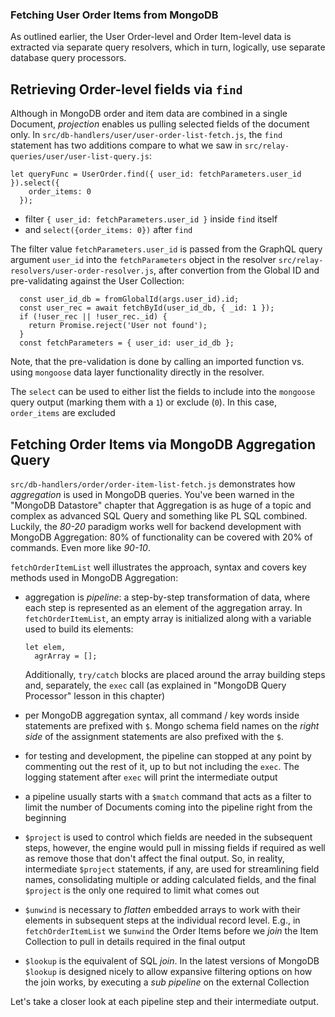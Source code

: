 ### Fetching User Order Items from MongoDB 

As outlined earlier, the User Order-level and Order Item-level data is extracted via separate query resolvers, which in turn, logically, use separate database query processors. 

## Retrieving Order-level fields via `find`

Although in MongoDB order and item data are combined in a single Document, *projection* enables us pulling selected fields of the document only. In `src/db-handlers/user/user-order-list-fetch.js`, the `find` statement has two additions compare to what we saw in `src/relay-queries/user/user-list-query.js`:

```
let queryFunc = UserOrder.find({ user_id: fetchParameters.user_id }).select({
    order_items: 0
  });
```

- filter `{ user_id: fetchParameters.user_id }` inside `find` itself
- and `select({order_items: 0})` after `find`

The filter value `fetchParameters.user_id` is passed from the GraphQL query argument `user_id` into the `fetchParameters` object in the resolver `src/relay-resolvers/user-order-resolver.js`, after convertion from the Global ID and pre-validating against the User Collection:

```
  const user_id_db = fromGlobalId(args.user_id).id;
  const user_rec = await fetchById(user_id_db, { _id: 1 });
  if (!user_rec || !user_rec._id) {
    return Promise.reject('User not found');
  }
  const fetchParameters = { user_id: user_id_db };
```

Note, that the pre-validation is done by calling an imported function vs. using `mongoose` data layer functionality directly in the resolver.

The `select` can be used to either list the fields to include into the `mongoose` query output (marking them with a `1`) or exclude (`0`). In this case, `order_items` are excluded


## Fetching Order Items via MongoDB Aggregation Query

`src/db-handlers/order/order-item-list-fetch.js` demonstrates how *aggregation* is used in MongoDB queries. You've been warned in the "MongoDB Datastore" chapter that Aggregation is as huge of a topic and complex as advanced SQL Query and something like PL SQL combined. Luckily, the *80-20* paradigm works well for backend development with MongoDB Aggregation: 80% of functionality can be covered with 20% of commands. Even more like *90-10*.

`fetchOrderItemList` well illustrates the approach, syntax and covers key methods used in MongoDB Aggregation:

- aggregation is *pipeline*: a step-by-step transformation of data, where each step is represented as an element of the aggregation array. In `fetchOrderItemList`, an empty array is initialized along with a variable used to build its elements: 

  ```
  let elem,
    agrArray = [];
  ```

  Additionally, `try/catch` blocks are placed around the array building steps and, separately, the `exec` call (as explained in "MongoDB Query Processor" lesson in this chapter)
- per MongoDB aggregation syntax, all command / key words inside statements are prefixed with `$`. Mongo schema field names on the *right side* of the assignment statements are also prefixed with the `$`.
- for testing and development, the pipeline can stopped at any point by commenting out the rest of it, up to but not including the `exec`. The logging statement after `exec` will print the intermediate output
- a pipeline usually starts with a `$match` command that acts as a filter to limit the number of Documents coming into the pipeline right from the beginning
- `$project` is used to control which fields are needed in the subsequent steps, however, the engine would pull in missing fields if required as well as remove those that don't affect the final output. So, in reality, intermediate `$project` statements, if any, are used for streamlining field names, consolidating multiple or adding calculated fields, and the final `$project` is the only one required to limit what comes out
- `$unwind` is necessary to *flatten* embedded arrays to work with their elements in subsequent steps at the individual record level. E.g., in `fetchOrderItemList` we `$unwind` the Order Items before we *join* the Item Collection to pull in details required in the final output
- `$lookup` is the equivalent of SQL *join*. In the latest versions of MongoDB `$lookup` is designed nicely to allow expansive filtering options on how the join works, by executing a *sub pipeline* on the external Collection


Let's take a closer look at each pipeline step and their intermediate output. 